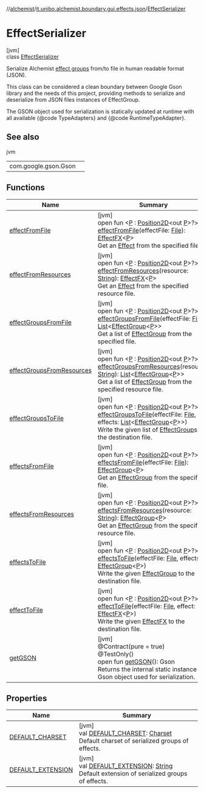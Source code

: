 //[alchemist](../../../index.md)/[it.unibo.alchemist.boundary.gui.effects.json](../index.md)/[EffectSerializer](index.md)

# EffectSerializer

[jvm]\
class [EffectSerializer](index.md)

Serialize Alchemist [effect groups](../../it.unibo.alchemist.boundary.gui.effects/-effect-group/index.md) from/to file in human readable format (JSON). 

 This class can be considered a clean boundary between Google Gson library and the needs of this project, providing methods to serialize and deserialize from JSON files instances of EffectGroup. 

 The GSON object used for serialization is statically updated at runtime with all available {@code TypeAdapters} and {@code RuntimeTypeAdapter}.

## See also

jvm

| | |
|---|---|
| com.google.gson.Gson |  |

## Functions

| Name | Summary |
|---|---|
| [effectFromFile](effect-from-file.md) | [jvm]<br>open fun <[P](effect-from-file.md) : [Position2D](../../it.unibo.alchemist.model.interfaces/-position2-d/index.md)<out [P](../../it.unibo.alchemist.boundary.interfaces/-draw-command/index.md)>?> [effectFromFile](effect-from-file.md)(effectFile: [File](https://docs.oracle.com/javase/8/docs/api/java/io/File.html)): [EffectFX](../../it.unibo.alchemist.boundary.gui.effects/-effect-f-x/index.md)<[P](../../it.unibo.alchemist.boundary.interfaces/-draw-command/index.md)><br>Get an [Effect](../../it.unibo.alchemist.boundary.gui.effects/-effect-f-x/index.md) from the specified file. |
| [effectFromResources](effect-from-resources.md) | [jvm]<br>open fun <[P](effect-from-resources.md) : [Position2D](../../it.unibo.alchemist.model.interfaces/-position2-d/index.md)<out [P](../../it.unibo.alchemist.boundary.interfaces/-draw-command/index.md)>?> [effectFromResources](effect-from-resources.md)(resource: [String](https://docs.oracle.com/javase/8/docs/api/java/lang/String.html)): [EffectFX](../../it.unibo.alchemist.boundary.gui.effects/-effect-f-x/index.md)<[P](../../it.unibo.alchemist.boundary.interfaces/-draw-command/index.md)><br>Get an [Effect](../../it.unibo.alchemist.boundary.gui.effects/-effect-f-x/index.md) from the specified resource file. |
| [effectGroupsFromFile](effect-groups-from-file.md) | [jvm]<br>open fun <[P](effect-groups-from-file.md) : [Position2D](../../it.unibo.alchemist.model.interfaces/-position2-d/index.md)<out [P](../../it.unibo.alchemist.boundary.interfaces/-draw-command/index.md)>?> [effectGroupsFromFile](effect-groups-from-file.md)(effectFile: [File](https://docs.oracle.com/javase/8/docs/api/java/io/File.html)): [List](https://docs.oracle.com/javase/8/docs/api/java/util/List.html)<[EffectGroup](../../it.unibo.alchemist.boundary.gui.effects/-effect-group/index.md)<[P](../../it.unibo.alchemist.boundary.interfaces/-draw-command/index.md)>><br>Get a list of [EffectGroup](../../it.unibo.alchemist.boundary.gui.effects/-effect-group/index.md) from the specified file. |
| [effectGroupsFromResources](effect-groups-from-resources.md) | [jvm]<br>open fun <[P](effect-groups-from-resources.md) : [Position2D](../../it.unibo.alchemist.model.interfaces/-position2-d/index.md)<out [P](../../it.unibo.alchemist.boundary.interfaces/-draw-command/index.md)>?> [effectGroupsFromResources](effect-groups-from-resources.md)(resource: [String](https://docs.oracle.com/javase/8/docs/api/java/lang/String.html)): [List](https://docs.oracle.com/javase/8/docs/api/java/util/List.html)<[EffectGroup](../../it.unibo.alchemist.boundary.gui.effects/-effect-group/index.md)<[P](../../it.unibo.alchemist.boundary.interfaces/-draw-command/index.md)>><br>Get a list of [EffectGroup](../../it.unibo.alchemist.boundary.gui.effects/-effect-group/index.md) from the specified resource file. |
| [effectGroupsToFile](effect-groups-to-file.md) | [jvm]<br>open fun <[P](effect-groups-to-file.md) : [Position2D](../../it.unibo.alchemist.model.interfaces/-position2-d/index.md)<out [P](../../it.unibo.alchemist.boundary.interfaces/-draw-command/index.md)>?> [effectGroupsToFile](effect-groups-to-file.md)(effectFile: [File](https://docs.oracle.com/javase/8/docs/api/java/io/File.html), effects: [List](https://docs.oracle.com/javase/8/docs/api/java/util/List.html)<[EffectGroup](../../it.unibo.alchemist.boundary.gui.effects/-effect-group/index.md)<[P](../../it.unibo.alchemist.boundary.interfaces/-draw-command/index.md)>>)<br>Write the given list of [EffectGroup](../../it.unibo.alchemist.boundary.gui.effects/-effect-group/index.md)s to the destination file. |
| [effectsFromFile](effects-from-file.md) | [jvm]<br>open fun <[P](effects-from-file.md) : [Position2D](../../it.unibo.alchemist.model.interfaces/-position2-d/index.md)<out [P](../../it.unibo.alchemist.boundary.interfaces/-draw-command/index.md)>?> [effectsFromFile](effects-from-file.md)(effectFile: [File](https://docs.oracle.com/javase/8/docs/api/java/io/File.html)): [EffectGroup](../../it.unibo.alchemist.boundary.gui.effects/-effect-group/index.md)<[P](../../it.unibo.alchemist.boundary.interfaces/-draw-command/index.md)><br>Get an [EffectGroup](../../it.unibo.alchemist.boundary.gui.effects/-effect-group/index.md) from the specified file. |
| [effectsFromResources](effects-from-resources.md) | [jvm]<br>open fun <[P](effects-from-resources.md) : [Position2D](../../it.unibo.alchemist.model.interfaces/-position2-d/index.md)<out [P](../../it.unibo.alchemist.boundary.interfaces/-draw-command/index.md)>?> [effectsFromResources](effects-from-resources.md)(resource: [String](https://docs.oracle.com/javase/8/docs/api/java/lang/String.html)): [EffectGroup](../../it.unibo.alchemist.boundary.gui.effects/-effect-group/index.md)<[P](../../it.unibo.alchemist.boundary.interfaces/-draw-command/index.md)><br>Get an [EffectGroup](../../it.unibo.alchemist.boundary.gui.effects/-effect-group/index.md) from the specified resource file. |
| [effectsToFile](effects-to-file.md) | [jvm]<br>open fun <[P](effects-to-file.md) : [Position2D](../../it.unibo.alchemist.model.interfaces/-position2-d/index.md)<out [P](../../it.unibo.alchemist.boundary.interfaces/-draw-command/index.md)>?> [effectsToFile](effects-to-file.md)(effectFile: [File](https://docs.oracle.com/javase/8/docs/api/java/io/File.html), effects: [EffectGroup](../../it.unibo.alchemist.boundary.gui.effects/-effect-group/index.md)<[P](../../it.unibo.alchemist.boundary.interfaces/-draw-command/index.md)>)<br>Write the given [EffectGroup](../../it.unibo.alchemist.boundary.gui.effects/-effect-group/index.md) to the destination file. |
| [effectToFile](effect-to-file.md) | [jvm]<br>open fun <[P](effect-to-file.md) : [Position2D](../../it.unibo.alchemist.model.interfaces/-position2-d/index.md)<out [P](../../it.unibo.alchemist.boundary.interfaces/-draw-command/index.md)>?> [effectToFile](effect-to-file.md)(effectFile: [File](https://docs.oracle.com/javase/8/docs/api/java/io/File.html), effect: [EffectFX](../../it.unibo.alchemist.boundary.gui.effects/-effect-f-x/index.md)<[P](../../it.unibo.alchemist.boundary.interfaces/-draw-command/index.md)>)<br>Write the given [EffectFX](../../it.unibo.alchemist.boundary.gui.effects/-effect-f-x/index.md) to the destination file. |
| [getGSON](get-g-s-o-n.md) | [jvm]<br>@Contract(pure = true)<br>@TestOnly()<br>open fun [getGSON](get-g-s-o-n.md)(): Gson<br>Returns the internal static instance of Gson object used for serialization. |

## Properties

| Name | Summary |
|---|---|
| [DEFAULT_CHARSET](-d-e-f-a-u-l-t_-c-h-a-r-s-e-t.md) | [jvm]<br>val [DEFAULT_CHARSET](-d-e-f-a-u-l-t_-c-h-a-r-s-e-t.md): [Charset](https://docs.oracle.com/javase/8/docs/api/java/nio/charset/Charset.html)<br>Default charset of serialized groups of effects. |
| [DEFAULT_EXTENSION](-d-e-f-a-u-l-t_-e-x-t-e-n-s-i-o-n.md) | [jvm]<br>val [DEFAULT_EXTENSION](-d-e-f-a-u-l-t_-e-x-t-e-n-s-i-o-n.md): [String](https://docs.oracle.com/javase/8/docs/api/java/lang/String.html)<br>Default extension of serialized groups of effects. |
